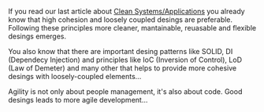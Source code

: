 <div style="text-align: left;">
    <p>
        If you read our last article about
        <a href="https://gabrielslima.github.io/blog/post.html?id=14" target="blank">Clean Systems/Applications</a>
        you already know that high cohesion and loosely coupled desings are preferable. Following these principles
        more cleaner, mantainable, reuasable and flexible desings emerges.
    </p>
    <p>
        You also know that there are important desing patterns like SOLID, DI (Dependecy Injection) and principles
        like IoC (Inversion of Control), LoD (Law of Demeter) and many other that helps to provide more cohesive desings
        with loosely-coupled elements...
    </p>
    <p>
        Agility is not only about people management, it's also about code. Good desings leads to more agile development...
    </p>
</div>